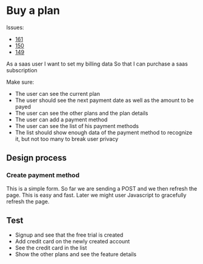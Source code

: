 # Buy a plan

Issues:

- [161](https://github.com/saasform/saasform/issues/161)
- [150](https://github.com/saasform/saasform/issues/150)
- [149](https://github.com/saasform/saasform/issues/148)

As a saas user
I want to set my billing data
So that I can purchase a saas subscription

Make sure:

- The user can see the current plan
- The user should see the next payment date as well as the amount to be payed
- The user can see the other plans and the plan details
- The user can add a payment method
- The user can see the list of his payment methods
- The list should show enough data of the payment method to recognize it, but not too many to break user privacy

## Design process

### Create payment method

This is a simple form.
So far we are sending a POST and we then refresh the page. This is easy and fast. Later we might user Javascript to gracefully refresh the page.

## Test

- Signup and see that the free trial is created
- Add credit card on the newly created account
- See the credit card in the list
- Show the other plans and see the feature details
